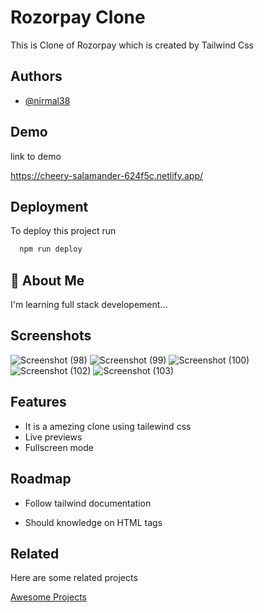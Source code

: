 
# Rozorpay Clone

This is Clone of Rozorpay which is created by Tailwind Css


## Authors

- [@nirmal38](https://www.github.com/nirmal38)


## Demo

 link to demo

 https://cheery-salamander-624f5c.netlify.app/
## Deployment

To deploy this project run

```bash
  npm run deploy
```


## 🚀 About Me
I'm learning full stack developement...


## Screenshots
![Screenshot (98)](https://github.com/nirmal38/RozorpayClone/assets/104275025/0c1e90dc-7a3c-474e-afa5-9b946110b76d)
![Screenshot (99)](https://github.com/nirmal38/RozorpayClone/assets/104275025/5342ac22-5933-48c6-bf33-f94a9055ad74)
![Screenshot (100)](https://github.com/nirmal38/RozorpayClone/assets/104275025/ab96de28-64cb-46a3-af41-76cddaf27165)
![Screenshot (102)](https://github.com/nirmal38/RozorpayClone/assets/104275025/8953fe3e-5df4-4020-b440-39f4e8b9b2ad)
![Screenshot (103)](https://github.com/nirmal38/RozorpayClone/assets/104275025/01cc40cf-870d-487b-ad88-62f5333d4341)


## Features

- It is a amezing clone using tailewind css
- Live previews
- Fullscreen mode



## Roadmap

- Follow tailwind documentation

- Should knowledge on HTML tags


## Related

Here are some related projects

[Awesome Projects](https://github.com/nirmal38)

